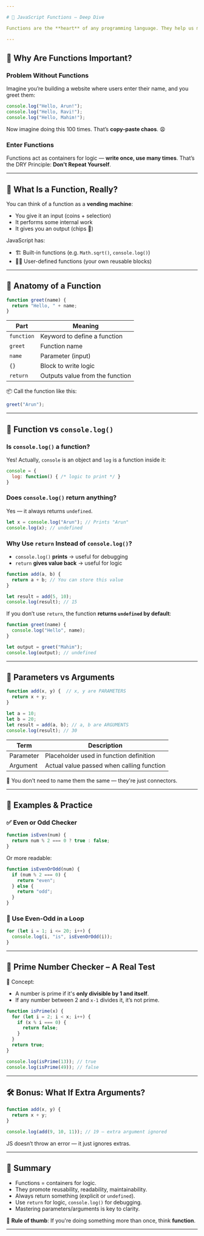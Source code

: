 ```yaml
---

# 🧠 JavaScript Functions – Deep Dive 

Functions are the **heart** of any programming language. They help us move from writing repetitive scripts to building modular, reusable, and readable logic. Let's explore functions with a concept-first, example-rich mindset.

---
```


## 🌟 Why Are Functions Important?

### Problem Without Functions

Imagine you’re building a website where users enter their name, and you greet them:

```javascript
console.log("Hello, Arun!");
console.log("Hello, Ravi!");
console.log("Hello, Mahim!");
```

Now imagine doing this 100 times. That’s **copy-paste chaos**. 😩

### Enter Functions

Functions act as containers for logic — **write once, use many times**. That’s the DRY Principle: **Don't Repeat Yourself**.

---

## 🧰 What Is a Function, Really?

You can think of a function as a **vending machine**:

* You give it an input (coins + selection)
* It performs some internal work
* It gives you an output (chips 🍟)

JavaScript has:

* 🏗️ Built-in functions (e.g. `Math.sqrt()`, `console.log()`)
* 🧑‍💻 User-defined functions (your own reusable blocks)

---

## 🧱 Anatomy of a Function

```javascript
function greet(name) {
  return "Hello, " + name;
}
```

| Part       | Meaning                         |
| ---------- | ------------------------------- |
| `function` | Keyword to define a function    |
| `greet`    | Function name                   |
| `name`     | Parameter (input)               |
| `{}`       | Block to write logic            |
| `return`   | Outputs value from the function |

📦 Call the function like this:

```javascript
greet("Arun");
```

---

## 🧪 Function vs `console.log()`

### Is `console.log()` a function?

Yes! Actually, `console` is an object and `log` is a function inside it:

```javascript
console = {
  log: function() { /* logic to print */ }
}
```

### Does `console.log()` return anything?

Yes — it always returns `undefined`.

```javascript
let x = console.log("Arun"); // Prints "Arun"
console.log(x); // undefined
```

### Why Use `return` Instead of `console.log()`?

* `console.log()` **prints** → useful for debugging
* `return` **gives value back** → useful for logic

```javascript
function add(a, b) {
  return a + b; // You can store this value
}

let result = add(5, 10);
console.log(result); // 15
```

If you don’t use `return`, the function **returns `undefined` by default**:

```javascript
function greet(name) {
  console.log("Hello", name);
}

let output = greet("Mahim");
console.log(output); // undefined
```

---

## 🧮 Parameters vs Arguments

```javascript
function add(x, y) {  // x, y are PARAMETERS
  return x + y;
}

let a = 10;
let b = 20;
let result = add(a, b); // a, b are ARGUMENTS
console.log(result); // 30
```

| Term      | Description                               |
| --------- | ----------------------------------------- |
| Parameter | Placeholder used in function definition   |
| Argument  | Actual value passed when calling function |

📝 You don't need to name them the same — they're just connectors.

---

## 🔁 Examples & Practice

### ✅ Even or Odd Checker

```javascript
function isEven(num) {
  return num % 2 === 0 ? true : false;
}
```

Or more readable:

```javascript
function isEvenOrOdd(num) {
  if (num % 2 === 0) {
    return "even";
  } else {
    return "odd";
  }
}
```

### 🧪 Use Even-Odd in a Loop

```javascript
for (let i = 1; i <= 20; i++) {
  console.log(i, "is", isEvenOrOdd(i));
}
```

---

## 🧠 Prime Number Checker – A Real Test

🧩 Concept:

* A number is prime if it's **only divisible by 1 and itself**.
* If any number between 2 and `x-1` divides it, it’s not prime.

```javascript
function isPrime(x) {
  for (let i = 2; i < x; i++) {
    if (x % i === 0) {
      return false;
    }
  }
  return true;
}

console.log(isPrime(13)); // true
console.log(isPrime(49)); // false
```

---

## 🛠️ Bonus: What If Extra Arguments?

```javascript
function add(x, y) {
  return x + y;
}

console.log(add(9, 10, 11)); // 19 — extra argument ignored
```

JS doesn’t throw an error — it just ignores extras.

---

## 🧼 Summary

* Functions = containers for logic.
* They promote reusability, readability, maintainability.
* Always return something (explicit or `undefined`).
* Use `return` for logic, `console.log()` for debugging.
* Mastering parameters/arguments is key to clarity.

🚀 **Rule of thumb**: If you're doing something more than once, think **function**.

---
